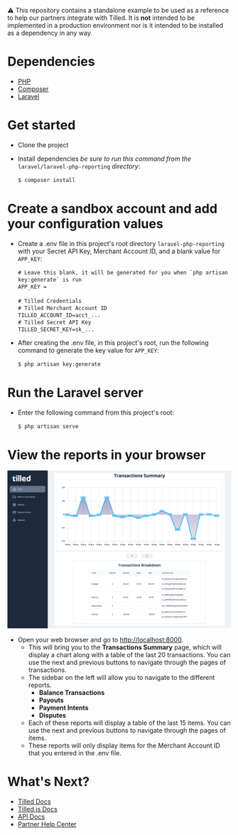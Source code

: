 :warning: This repository contains a standalone example to be used as a reference to help our partners integrate with Tilled. It is **not** intended to be implemented in a production environment nor is it intended to be installed as a dependency in any way.

# Dependencies

- [PHP](https://www.php.net/downloads.php)
- [Composer](https://getcomposer.org/download/)
- [Laravel](https://laravel.com/docs/installation)

# Get started

- Clone the project
- Install dependencies *be sure to run this command from the* `laravel/laravel-php-reporting` *directory*:

  ```bash
  $ composer install
  ```

# Create a sandbox account and add your configuration values

- Create a .env file in this project's root directory `laravel-php-reporting` with your Secret API Key, Merchant Account ID, and a blank value for `APP_KEY`:

  ```env
  # Leave this blank, it will be generated for you when `php artisan key:generate` is run
  APP_KEY =

  # Tilled Credentials
  # Tilled Merchant Account ID
  TILLED_ACCOUNT_ID=acct_...
  # Tilled Secret API Key
  TILLED_SECRET_KEY=sk_...
  ```

- After creating the .env file, in this project's root, run the following command to generate the key value for `APP_KEY`:

  ```bash
  $ php artisan key:generate
  ```

# Run the Laravel server

- Enter the following command from this project's root:

  ```bash
  $ php artisan serve
  ```

# View the reports in your browser

<p align="center">
  <img src="./assets/laravel-php-reporting.png">
</p>

- Open your web browser and go to [http://localhost:8000](http://localhost:8000/).
  - This will bring you to the **Transactions Summary** page, which will display a chart along with a table of the last 20 transactions. You can use the next and previous buttons to navigate through the pages of transactions.
  - The sidebar on the left will allow you to navigate to the different reports.
    - **Balance Transactions**
    - **Payouts**
    - **Payment Intents**
    - **Disputes**
  - Each of these reports will display a table of the last 15 items. You can use the next and previous buttons to navigate through the pages of items.
  - These reports will only display items for the Merchant Account ID that you entered in the .env file.

# What's Next?

- [Tilled Docs](https://docs.tilled.com/docs)
- [Tilled.js Docs](https://docs.tilled.com/docs/payment-methods/tilledjs/)
- [API Docs](https://docs.tilled.com/api)
- [Partner Help Center](https://tilledpartners.zendesk.com/hc/en-us)